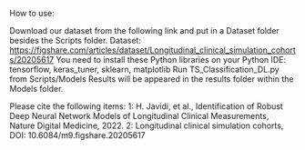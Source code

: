 How to use:

Download our dataset from the following link and put in a Dataset folder besides the Scripts folder.
Dataset: https://figshare.com/articles/dataset/Longitudinal_clinical_simulation_cohorts/20205617
You need to install these Python libraries on your Python IDE: tensorflow, keras_tuner, sklearn, matplotlib
Run TS_Classification_DL.py from Scripts/Models
Results will be appeared in the results folder within the Models folder.

Please cite the following items:
1: H. Javidi, et al., Identification of Robust Deep Neural Network Models of Longitudinal Clinical Measurements, Nature Digital Medicine, 2022.
2: Longitudinal clinical simulation cohorts, DOI: 10.6084/m9.figshare.20205617
